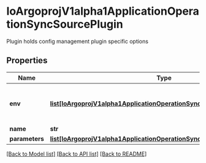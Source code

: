 # IoArgoprojV1alpha1ApplicationOperationSyncSourcePlugin

Plugin holds config management plugin specific options
## Properties
Name | Type | Description | Notes
------------ | ------------- | ------------- | -------------
**env** | [**list[IoArgoprojV1alpha1ApplicationOperationSyncSourcePluginEnv]**](IoArgoprojV1alpha1ApplicationOperationSyncSourcePluginEnv.md) | Env is a list of environment variable entries | [optional] 
**name** | **str** |  | [optional] 
**parameters** | [**list[IoArgoprojV1alpha1ApplicationOperationSyncSourcePluginParameters]**](IoArgoprojV1alpha1ApplicationOperationSyncSourcePluginParameters.md) |  | [optional] 

[[Back to Model list]](../README.md#documentation-for-models) [[Back to API list]](../README.md#documentation-for-api-endpoints) [[Back to README]](../README.md)


